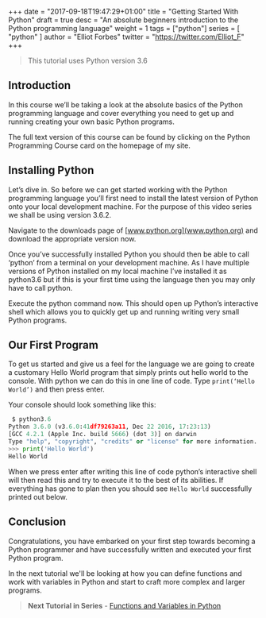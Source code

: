 +++
date = "2017-09-18T19:47:29+01:00"
title = "Getting Started With Python"
draft = true
desc = "An absolute beginners introduction to the Python programming language"
weight = 1
tags = ["python"]
series = [ "python" ]
author = "Elliot Forbes"
twitter = "https://twitter.com/Elliot_F"
+++

> This tutorial uses Python version 3.6

## Introduction

In this course we’ll be taking a look at the absolute basics of the Python programming language and cover everything you need to get up and running creating your own basic Python programs.

The full text version of this course can be found by clicking on the Python Programming Course card on the homepage of my site. 

## Installing Python

Let’s dive in. So before we can get started working with the Python programming language you’ll first need to install the latest version of Python onto your local development machine. For the purpose of this video series we shall be using version 3.6.2. 

Navigate to the downloads page of [www.python.org](www.python.org) and download the appropriate version now. 

Once you’ve successfully installed Python you should then be able to call ‘python’ from a terminal on your development machine. As I have multiple versions of Python installed on my local machine I’ve installed it as python3.6 but if this is your first time using the language then you may only have to call python.

Execute the python command now. This should open up Python’s interactive shell which allows you to quickly get up and running writing very small Python programs. 

## Our First Program

To get us started and give us a feel for the language we are going to create a customary Hello World program that simply prints out hello world to the console. With python we can do this in one line of code. Type `print(‘Hello World’)` and then press enter. 

Your console should look something like this:

```py
 $ python3.6
Python 3.6.0 (v3.6.0:41df79263a11, Dec 22 2016, 17:23:13)
[GCC 4.2.1 (Apple Inc. build 5666) (dot 3)] on darwin
Type "help", "copyright", "credits" or "license" for more information.
>>> print('Hello World')
Hello World
```

When we press enter after writing this line of code python’s interactive shell will then read this and try to execute it to the best of its abilities. If everything has gone to plan then you should see `Hello World` successfully printed out below. 

## Conclusion

Congratulations, you have embarked on your first step towards becoming a Python programmer and have successfully written and executed your first Python program.

In the next tutorial we'll be looking at how you can define functions and work with variables in Python and start to craft more complex and larger programs. 

> **Next Tutorial in Series** - [Functions and Variables in Python](/python/python-functions-and-variables/) 

